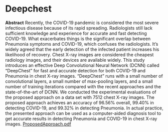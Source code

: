 # Deepchest
**Abstract**
Recently, the COVID-19 pandemic is considered the most severe infectious disease because of its rapid spreading. Radiologists still lack sufficient knowledge and experience for accurate and fast detecting COVID-19. What exacerbates things is the significant overlap between Pneumonia symptoms and COVID-19, which confuses the radiologists. It’s widely agreed that the early detection of the infected patient increases his likelihood of recovery. Chest X-ray images are considered the cheapest radiology images, and their devices are available widely. This study introduces an effective Deep Convolutional Neural Network (DCNN) called “DeepChest” for fast and accurate detection for both COVID-19 and Pneumonia in chest X-ray images. “DeepChest” runs with a small number of convolutional layers, a small number of max-pooling layers, and a small number of training iterations compared with the recent approaches and the state-of-the-art of DCNN. We conducted the experimental evaluations of the proposed approach on a data set with 7512 chest X-ray images. The proposed approach achieves an accuracy of 96.56% overall, 99.40% in detecting COVID-19, and 99.32% in detecting Pneumonia. In actual practice, the presented approach can be used as a computer-aided diagnosis tool to get accurate results in detecting Pneumonia and COVID-19 in chest X-ray images.
[ProposedApproach.pdf](https://github.com/Ahmad-Salem/Deepchest/files/8887081/ProposedApproach.pdf)
